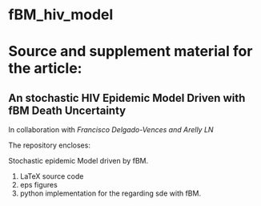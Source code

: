 # fBM_hiv_model

# Source and supplement material for the article: 

## **An stochastic HIV Epidemic Model Driven with fBM Death Uncertainty**
In collaboration with *Francisco Delgado-Vences and Arelly LN*


The repository encloses:

Stochastic epidemic Model driven by fBM.

1. LaTeX source code
2. eps figures
3. python implementation for the regarding sde with fBM.
